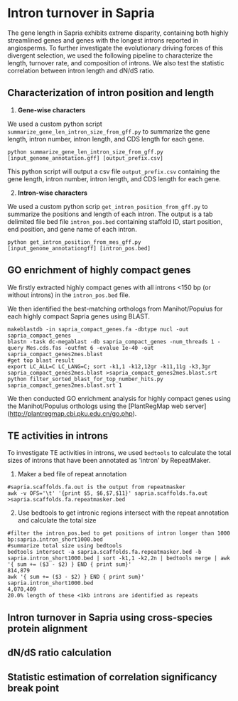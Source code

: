 # Intron turnover in Sapria
The gene length in Sapria exhibits extreme disparity, containing both highly streamlined genes and genes with the longest introns reported in angiosperms. To further investigate the evolutionary driving forces of this divergent selection, we used the following pipeline to characterize the length, turnover rate, and composition of introns. We also test the statistic correlation between intron length and dN/dS ratio.

## Characterization of intron position and length
1. **Gene-wise characters**

We used a custom python script `summarize_gene_len_intron_size_from_gff.py` to summarize the gene length, intron number, intron length, and CDS length for each gene.
```
python summarize_gene_len_intron_size_from_gff.py [input_genome_annotation.gff] [output_prefix.csv]
```
This python script will output a csv file `output_prefix.csv` containing the gene length, intron number, intron length, and CDS length for each gene. 


2. **Intron-wise characters**

We used a custom python scrip `get_intron_position_from_gff.py` to summarize the positions and length of each intron. The output is a tab delimited file bed file `intron_pos.bed` containing staffold ID, start position, end position, and gene name of each intron.

```
python get_intron_position_from_mes_gff.py [input_genome_annotationgff] [intron_pos.bed]
```
## GO enrichment of highly compact genes
We firstly extracted highly compact genes with all introns <150 bp (or without introns) in the `intron_pos.bed` file.

We then identified the best-matching orthologs from Manihot/Populus for each highly compact Sapria genes using BLAST.
```
makeblastdb -in sapria_compact_genes.fa -dbtype nucl -out sapria_compact_genes
blastn -task dc-megablast -db sapria_compact_genes -num_threads 1 -query Mes.cds.fas -outfmt 6 -evalue 1e-40 -out sapria_compact_genes2mes.blast
#get top blast result
export LC_ALL=C LC_LANG=C; sort -k1,1 -k12,12gr -k11,11g -k3,3gr sapria_compact_genes2mes.blast >sapria_compact_genes2mes.blast.srt
python filter_sorted_blast_for_top_number_hits.py sapria_compact_genes2mes.blast.srt 1
```
We then conducted GO enrichment analysis for highly compact genes using the Manihot/Populus orthologs using the [PlantRegMap web server] (http://plantregmap.cbi.pku.edu.cn/go.php).

## TE activities in introns
To investigate TE activities in introns, we used `bedtools` to calculate the total sizes of introns that have been annotated as 'intron' by RepeatMaker. 
1. Maker a bed file of repeat annotation
```
#sapria.scaffolds.fa.out is the output from repeatmasker
awk -v OFS='\t' '{print $5, $6,$7,$11}' sapria.scaffolds.fa.out >sapria.scaffolds.fa.repeatmasker.bed
```
2. Use bedtools to get intronic regions intersect with the repeat annotation and calculate the total size
```
#filter the intron_pos.bed to get positions of intron longer than 1000 bp:sapria.intron_short1000.bed
#summarize total size using bedtools
bedtools intersect -a sapria.scaffolds.fa.repeatmasker.bed -b sapria.intron_short1000.bed | sort -k1,1 -k2,2n | bedtools merge | awk '{ sum += ($3 - $2) } END { print sum}'
814,879
awk '{ sum += ($3 - $2) } END { print sum}' sapria.intron_short1000.bed
4,070,409
20.0% length of these <1kb introns are identified as repeats

```

## Intron turnover in Sapria using cross-species protein alignment


## dN/dS ratio calculation

## Statistic estimation of correlation significancy break point